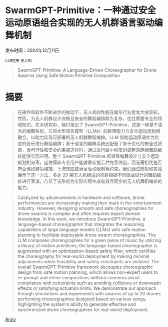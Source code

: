# SwarmGPT-Primitive：一种通过安全运动原语组合实现的无人机群语言驱动编舞机制

发布时间：2024年12月11日

`LLM应用` `无人机`

> SwarmGPT-Primitive: A Language-Driven Choreographer for Drone Swarms Using Safe Motion Primitive Composition

# 摘要

> 在硬件和软件不断进步的推动下，无人机的性能在娱乐行业愈发大放异彩。然而，为无人机群设计流畅且安全的舞蹈编排颇为复杂，往往需要专业的领域知识。在本研究中，我们推出了 SwarmGPT-Primitive，这是一种基于语言的编舞系统，它将大型语言模型（LLMs）的推理能力与安全运动规划相融合，以助力实现可部署的无人机群舞蹈编排。LLM 借助运动原语库为给定的音乐进行舞蹈编排；基于语言的编舞系统还配备了基于优化的安全过滤器，当可行性和安全约束被违背时，通过进行最小程度的调整来确保舞蹈编排能够实际应用。整个 SwarmGPT-Primitive 框架将编舞设计与安全运动规划相分离，这使得非专业用户能够重新提示并完善作品，而无需担忧是否符合诸如避免碰撞、下洗效应或满足驱动限制等约束。我们通过模拟和实验展示了这一方法，多达 20 架无人机组成的机群根据不同歌曲设计的舞蹈编排进行表演，凸显了该系统为实际应用生成有效且同步的无人机舞蹈编排的能力。

> Catalyzed by advancements in hardware and software, drone performances are increasingly making their mark in the entertainment industry. However, designing smooth and safe choreographies for drone swarms is complex and often requires expert domain knowledge. In this work, we introduce SwarmGPT-Primitive, a language-based choreographer that integrates the reasoning capabilities of large language models (LLMs) with safe motion planning to facilitate deployable drone swarm choreographies. The LLM composes choreographies for a given piece of music by utilizing a library of motion primitives; the language-based choreographer is augmented with an optimization-based safety filter, which certifies the choreography for real-world deployment by making minimal adjustments when feasibility and safety constraints are violated. The overall SwarmGPT-Primitive framework decouples choreographic design from safe motion planning, which allows non-expert users to re-prompt and refine compositions without concerns about compliance with constraints such as avoiding collisions or downwash effects or satisfying actuation limits. We demonstrate our approach through simulations and experiments with swarms of up to 20 drones performing choreographies designed based on various songs, highlighting the system's ability to generate effective and synchronized drone choreographies for real-world deployment.

[Arxiv](https://arxiv.org/abs/2412.08428)